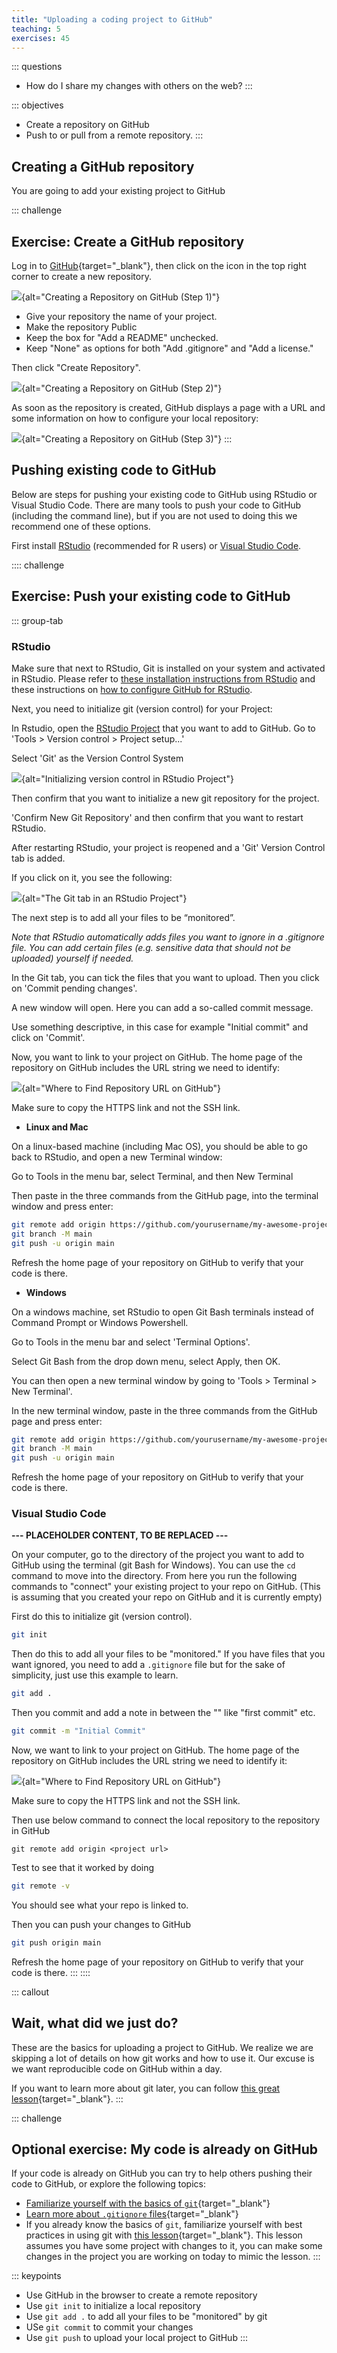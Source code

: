 ```yaml
---
title: "Uploading a coding project to GitHub"
teaching: 5
exercises: 45
---
```


::: questions
-   How do I share my changes with others on the web?
:::

::: objectives
-   Create a repository on GitHub
-   Push to or pull from a remote repository.
:::

## Creating a GitHub repository

You are going to add your existing project to GitHub

::: challenge
## Exercise: Create a GitHub repository

Log in to [GitHub](https://github.com){target="_blank"}, then click on the icon in the top right corner to create a new repository.

![](fig/github-create-repo-01.png){alt="Creating a Repository on GitHub (Step 1)"}

-   Give your repository the name of your project.
-   Make the repository Public
-   Keep the box for "Add a README" unchecked.
-   Keep "None" as options for both "Add .gitignore" and "Add a license."

Then click "Create Repository".

![](fig/github-create-repo-02.png){alt="Creating a Repository on GitHub (Step 2)"}

As soon as the repository is created, GitHub displays a page with a URL and some information on how to configure your local repository:

![](fig/github-create-repo-03.png){alt="Creating a Repository on GitHub (Step 3)"}
:::

## Pushing existing code to GitHub

Below are steps for pushing your existing code to GitHub using RStudio or Visual Studio Code. There are many tools to push your code to GitHub (including the command line), but if you are not used to doing this we recommend one of these options.

First install [RStudio](https://posit.co/download/rstudio-desktop/) (recommended for R users) or [Visual Studio Code](https://code.visualstudio.com/).

:::: challenge
## Exercise: Push your existing code to GitHub

::: group-tab
### RStudio

Make sure that next to RStudio, Git is installed on your system and activated in RStudio. Please refer to [these installation instructions from RStudio](https://docs.posit.co/ide/user/ide/guide/tools/version-control.html) and these instructions on [how to configure GitHub for RStudio](https://gist.github.com/Z3tt/3dab3535007acf108391649766409421).

Next, you need to initialize git (version control) for your Project:

In Rstudio, open the [RStudio Project](https://support.posit.co/hc/en-us/articles/200526207-Using-RStudio-Projects) that you want to add to GitHub. Go to 'Tools \> Version control \> Project setup...'

Select 'Git' as the Version Control System

![](fig/git-rstudio.png){alt="Initializing version control in RStudio Project"}

Then confirm that you want to initialize a new git repository for the project.

'Confirm New Git Repository' and then confirm that you want to restart RStudio.

After restarting RStudio, your project is reopened and a 'Git' Version Control tab is added.

If you click on it, you see the following:

![](fig/git-tab-rstudio.png){alt="The Git tab in an RStudio Project"}

The next step is to add all your files to be “monitored”.

*Note that RStudio automatically adds files you want to ignore in a .gitignore file. You can add certain files (e.g. sensitive data that should not be uploaded) yourself if needed.*

In the Git tab, you can tick the files that you want to upload. Then you click on 'Commit pending changes'.

A new window will open. Here you can add a so-called commit message.

Use something descriptive, in this case for example "Initial commit" and click on 'Commit'.

Now, you want to link to your project on GitHub. The home page of the repository on GitHub includes the URL string we need to identify:

![](fig/github-find-repo-string.png){alt="Where to Find Repository URL on GitHub"}

Make sure to copy the HTTPS link and not the SSH link.

-   **Linux and Mac**

On a linux-based machine (including Mac OS), you should be able to go back to RStudio, and open a new Terminal window:

Go to Tools in the menu bar, select Terminal, and then New Terminal

Then paste in the three commands from the GitHub page, into the terminal window and press enter:

``` bash
git remote add origin https://github.com/yourusername/my-awesome-project.git
git branch -M main
git push -u origin main
```

Refresh the home page of your repository on GitHub to verify that your code is there.

-   **Windows**

On a windows machine, set RStudio to open Git Bash terminals instead of Command Prompt or Windows Powershell.

Go to Tools in the menu bar and select 'Terminal Options'.

Select Git Bash from the drop down menu, select Apply, then OK.

You can then open a new terminal window by going to 'Tools \> Terminal \> New Terminal'.

In the new terminal window, paste in the three commands from the GitHub page and press enter:

``` bash
git remote add origin https://github.com/yourusername/my-awesome-project.git
git branch -M main
git push -u origin main
```

Refresh the home page of your repository on GitHub to verify that your code is there.

### Visual Studio Code

**--- PLACEHOLDER CONTENT, TO BE REPLACED ---**

On your computer, go to the directory of the project you want to add to GitHub using the terminal (git Bash for Windows). You can use the `cd` command to move into the directory. From here you run the following commands to "connect" your existing project to your repo on GitHub. (This is assuming that you created your repo on GitHub and it is currently empty)

First do this to initialize git (version control).

``` bash
git init
```

Then do this to add all your files to be "monitored." If you have files that you want ignored, you need to add a `.gitignore` file but for the sake of simplicity, just use this example to learn.

``` bash
git add .
```

Then you commit and add a note in between the "" like "first commit" etc.

``` bash
git commit -m "Initial Commit"
```

Now, we want to link to your project on GitHub. The home page of the repository on GitHub includes the URL string we need to identify it:

![](fig/github-find-repo-string.png){alt="Where to Find Repository URL on GitHub"}

Make sure to copy the HTTPS link and not the SSH link.

Then use below command to connect the local repository to the repository in GitHub

```         
git remote add origin <project url>
```

Test to see that it worked by doing

``` bash
git remote -v
```

You should see what your repo is linked to.

Then you can push your changes to GitHub

``` bash
git push origin main
```

Refresh the home page of your repository on GitHub to verify that your code is there.
:::
::::

::: callout
## Wait, what did we just do?

These are the basics for uploading a project to GitHub. We realize we are skipping a lot of details on how git works and how to use it. Our excuse is we want reproducible code on GitHub within a day.

If you want to learn more about git later, you can follow [this great lesson](https://swcarpentry.github.io/git-novice/){target="_blank"}.
:::

::: challenge
## Optional exercise: My code is already on GitHub

If your code is already on GitHub you can try to help others pushing their code to GitHub, or explore the following topics:

-   [Familiarize yourself with the basics of `git`](https://swcarpentry.github.io/git-novice/){target="_blank"}
-   [Learn more about `.gitignore` files](https://swcarpentry.github.io/git-novice/06-ignore.html){target="_blank"}
-   If you already know the basics of `git`, familiarize yourself with best practices in using git with [this lesson](https://carpentries-incubator.github.io/python-intermediate-development/14-collaboration-using-git/index.html){target="_blank"}. This lesson assumes you have some project with changes to it, you can make some changes in the project you are working on today to mimic the lesson.
:::

::: keypoints
-   Use GitHub in the browser to create a remote repository
-   Use `git init` to initialize a local repository
-   Use `git add .` to add all your files to be "monitored" by git
-   USe `git commit` to commit your changes
-   Use `git push` to upload your local project to GitHub
:::
